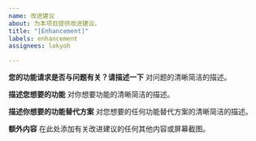 ```yaml
---
name: 改进建议
about: 为本项目提供改进建议。
title: "[Enhancement]"
labels: enhancement
assignees: lokyoh

---
```


**您的功能请求是否与问题有关？请描述一下**
对问题的清晰简洁的描述。

**描述您想要的功能**
对你想要功能的清晰简洁的描述。

**描述你想要的功能替代方案**
对您想要的任何功能替代方案的清晰简洁的描述。

**额外内容**
在此处添加有关改进建议的任何其他内容或屏幕截图。
